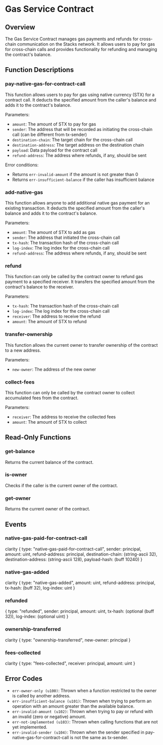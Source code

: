 # Gas Service Contract

## Overview

The Gas Service Contract manages gas payments and refunds for cross-chain communication on the Stacks network. It allows users to pay for gas for cross-chain calls and provides functionality for refunding and managing the contract's balance.

## Function Descriptions

### pay-native-gas-for-contract-call

This function allows users to pay for gas using native currency (STX) for a contract call. It deducts the specified amount from the caller's balance and adds it to the contract's balance.

Parameters:

- `amount`: The amount of STX to pay for gas
- `sender`: The address that will be recorded as initiating the cross-chain call (can be different from tx-sender)
- `destination-chain`: The target chain for the cross-chain call
- `destination-address`: The target address on the destination chain
- `payload`: Data payload for the contract call
- `refund-address`: The address where refunds, if any, should be sent

Error conditions:

- Returns `err-invalid-amount` if the amount is not greater than 0
- Returns `err-insufficient-balance` if the caller has insufficient balance

### add-native-gas

This function allows anyone to add additional native gas payment for an existing transaction. It deducts the specified amount from the caller's balance and adds it to the contract's balance.

Parameters:

- `amount`: The amount of STX to add as gas
- `sender`: The address that initiated the cross-chain call
- `tx-hash`: The transaction hash of the cross-chain call
- `log-index`: The log index for the cross-chain call
- `refund-address`: The address where refunds, if any, should be sent

### refund

This function can only be called by the contract owner to refund gas payment to a specified receiver. It transfers the specified amount from the contract's balance to the receiver.

Parameters:

- `tx-hash`: The transaction hash of the cross-chain call
- `log-index`: The log index for the cross-chain call
- `receiver`: The address to receive the refund
- `amount`: The amount of STX to refund

### transfer-ownership

This function allows the current owner to transfer ownership of the contract to a new address.

Parameters:

- `new-owner`: The address of the new owner

### collect-fees

This function can only be called by the contract owner to collect accumulated fees from the contract.

Parameters:

- `receiver`: The address to receive the collected fees
- `amount`: The amount of STX to collect

## Read-Only Functions

### get-balance

Returns the current balance of the contract.

### is-owner

Checks if the caller is the current owner of the contract.

### get-owner

Returns the current owner of the contract.

## Events

### native-gas-paid-for-contract-call

clarity
{
type: "native-gas-paid-for-contract-call",
sender: principal,
amount: uint,
refund-address: principal,
destination-chain: (string-ascii 32),
destination-address: (string-ascii 128),
payload-hash: (buff 10240)
}

### native-gas-added

clarity
{
type: "native-gas-added",
amount: uint,
refund-address: principal,
tx-hash: (buff 32),
log-index: uint
}

### refunded

{
type: "refunded",
sender: principal,
amount: uint,
tx-hash: (optional (buff 32)),
log-index: (optional uint)
}

### ownership-transferred

clarity
{
type: "ownership-transferred",
new-owner: principal
}

### fees-collected

clarity
{
type: "fees-collected",
receiver: principal,
amount: uint
}

## Error Codes

- `err-owner-only (u100)`: Thrown when a function restricted to the owner is called by another address.
- `err-insufficient-balance (u101)`: Thrown when trying to perform an operation with an amount greater than the available balance.
- `err-invalid-amount (u102)`: Thrown when trying to pay or refund with an invalid (zero or negative) amount.
- `err-not-implemented (u103)`: Thrown when calling functions that are not yet implemented.
- `err-invalid-sender (u104)`: Thrown when the sender specified in pay-native-gas-for-contract-call is not the same as tx-sender.
